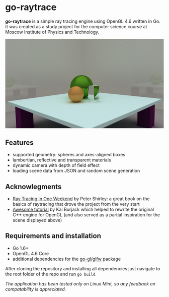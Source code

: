 # go-raytrace


**go-raytrace** is a simple ray tracing engine using OpenGL 4.6 written in Go. It was created as a study project for the computer science course at Moscow Institute of Physics and Technology.


![Demo image](/assets/demo_small.png)


## Features

* supported geometry: spheres and axes-aligned boxes
* lambertian, reflective and transparent materials
* dynamic camera with depth of field effect
* loading scene data from JSON and random scene generation


## Acknowlegments

* [Ray Tracing in One Weekend](https://raytracing.github.io/books/RayTracingInOneWeekend.html) by Peter Shirley: a great book on the basics of raytracing that drove the project from the very start
* [Awesome tutorial](https://github.com/LWJGL/lwjgl3-wiki/wiki/2.6.1.-Ray-tracing-with-OpenGL-Compute-Shaders-%28Part-I%29) by Kai Burjack which helped to rewrite the original C++ engine for OpenGL (and also served as a partial inspiration for the scene displayed above)


## Requirements and installation

* Go 1.6+
* OpenGL 4.6 Core
* additional dependencies for the [go-gl/glfw](https://github.com/go-gl/glfw) package

After cloning the repository and installing all dependencies just navigate to the root folder of the repo and run `go build`.

*The application has been tested only on Linux Mint, so any feedback on compatability is appreciated.*
